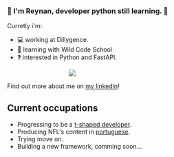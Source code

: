 
### 🤙 I'm Reynan, developer python still learning. 🚀
  
Curretly i'm:

- 💻 working at Dillygence.
- 🌱 learning with Wild Code School
- ❓ interested in Python and FastAPI.

<div align="center"  style="width: 60%" >
<img src="https://media.giphy.com/media/QNFhOolVeCzPQ2Mx85/giphy.gif" align="center"/>
</div>
  
Find out more about me on <a href="https://www.linkedin.com/in/reynan-dev/" target="_blank">my linkedin</a>! 

## Current occupations

- Progressing to be a <a href="https://infinum.com/blog/t-shaped-developers/">t-shaped developer</a>.
- Producing NFL's content in <a href="https://instagram.com/nfldazueira/">portuguese</a>.
- Trying move on.
- Building a new framework, comming soon...
